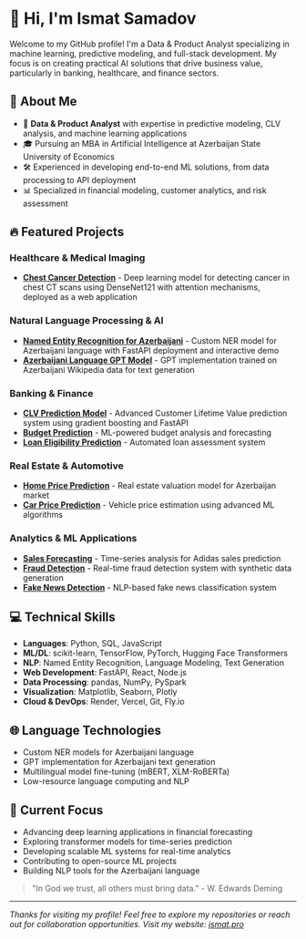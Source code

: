 # 👋 Hi, I'm Ismat Samadov
Welcome to my GitHub profile! I'm a Data & Product Analyst specializing in machine learning, predictive modeling, and full-stack development. My focus is on creating practical AI solutions that drive business value, particularly in banking, healthcare, and finance sectors.

## 🚀 About Me
- 💼 **Data & Product Analyst** with expertise in predictive modeling, CLV analysis, and machine learning applications
- 🎓 Pursuing an MBA in Artificial Intelligence at Azerbaijan State University of Economics
- 🛠️ Experienced in developing end-to-end ML solutions, from data processing to API deployment
- 📊 Specialized in financial modeling, customer analytics, and risk assessment

## 🔥 Featured Projects

### Healthcare & Medical Imaging
- [**Chest Cancer Detection**](https://github.com/Ismat-Samadov/chest_cancer_detection) - Deep learning model for detecting cancer in chest CT scans using DenseNet121 with attention mechanisms, deployed as a web application

### Natural Language Processing & AI
- [**Named Entity Recognition for Azerbaijani**](https://github.com/Ismat-Samadov/Named_Entity_Recognition) - Custom NER model for Azerbaijani language with FastAPI deployment and interactive demo
- [**Azerbaijani Language GPT Model**](https://github.com/Ismat-Samadov/GPT) - GPT implementation trained on Azerbaijani Wikipedia data for text generation

### Banking & Finance
- [**CLV Prediction Model**](https://clv-model.onrender.com/) - Advanced Customer Lifetime Value prediction system using gradient boosting and FastAPI
- [**Budget Prediction**](https://github.com/Ismat-Samadov/Budget_Prediction) - ML-powered budget analysis and forecasting
- [**Loan Eligibility Prediction**](https://github.com/Ismat-Samadov/Loan_Eligiblity) - Automated loan assessment system

### Real Estate & Automotive
- [**Home Price Prediction**](https://github.com/Ismat-Samadov/Home_Price_Prediciton) - Real estate valuation model for Azerbaijan market
- [**Car Price Prediction**](https://github.com/Ismat-Samadov/Car_Price_Prediction) - Vehicle price estimation using advanced ML algorithms

### Analytics & ML Applications
- [**Sales Forecasting**](https://github.com/Ismat-Samadov/Sales_Forecasting) - Time-series analysis for Adidas sales prediction
- [**Fraud Detection**](https://github.com/Ismat-Samadov/fraud_detection) - Real-time fraud detection system with synthetic data generation
- [**Fake News Detection**](https://github.com/Ismat-Samadov/Fake_News_Detection) - NLP-based fake news classification system

## 💻 Technical Skills
- **Languages**: Python, SQL, JavaScript
- **ML/DL**: scikit-learn, TensorFlow, PyTorch, Hugging Face Transformers
- **NLP**: Named Entity Recognition, Language Modeling, Text Generation
- **Web Development**: FastAPI, React, Node.js
- **Data Processing**: pandas, NumPy, PySpark
- **Visualization**: Matplotlib, Seaborn, Plotly
- **Cloud & DevOps**: Render, Vercel, Git, Fly.io

## 🌐 Language Technologies
- Custom NER models for Azerbaijani language
- GPT implementation for Azerbaijani text generation
- Multilingual model fine-tuning (mBERT, XLM-RoBERTa)
- Low-resource language computing and NLP

## 🌱 Current Focus
- Advancing deep learning applications in financial forecasting
- Exploring transformer models for time-series prediction
- Developing scalable ML systems for real-time analytics
- Contributing to open-source ML projects
- Building NLP tools for the Azerbaijani language

> "In God we trust, all others must bring data." - W. Edwards Deming

---
*Thanks for visiting my profile! Feel free to explore my repositories or reach out for collaboration opportunities.*
*Visit my website: [ismat.pro](https://www.ismat.pro/)*
